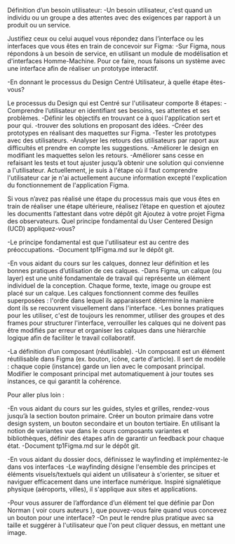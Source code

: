 Définition d’un besoin utilisateur:
-Un besoin utilisateur, c'est quand un individu ou un groupe a des attentes avec des exigences par rapport à un produit ou un service.

Justifiez ceux ou celui auquel vous répondez dans l’interface ou les interfaces que vous êtes en train de concevoir sur Figma:
-Sur Figma, nous répondons à un besoin de service, en utilisant un module de modélisation et d'interfaces Homme-Machine.
Pour ce faire, nous faisons un système avec une interface afin de réaliser un prototype interactif.

-En donnant le processus du Design Centré Utilisateur, à quelle étape êtes-vous?

Le processus du Design qui est Centré sur l'utilisateur comporte 8 étapes:
-Comprendre l’utilisateur en identifiant ses besoins, ses attentes et ses problèmes.
-Définir les objectifs en trouvant ce à quoi l'application sert et pour qui.
-trouver des solutions en proposant des idées.
-Créer des prototypes en réalisant des maquettes sur Figma.
-Tester les prototypes avec des utilisateurs.
-Analyser les retours des utilisateurs par raport aux difficultés et prendre en compte les suggestions.
-Améliorer le design en modifiant les maquettes selon les retours.
-Améliorer sans cesse en refaisant les tests et tout ajuster jusqu’à obtenir une solution qui convienne a l'utilisateur.
Actuellement, je suis à l'étape où il faut comprendre l'utilisateur car je n'ai actuellement aucune information
excepté l'explication du fonctionnement de l'application Figma.

Si vous n’avez pas réalisé une étape du processus mais que vous êtes en train de réaliser une étape
ultérieure, réalisez l’étape en question et ajoutez les documentts l’attestant dans votre dépôt git
Ajoutez à votre projet Figma des observateurs. Quel principe fondamental du User Centered Design (UCD) appliquez-vous?

-Le principe fondamental est que l'utilisateur est au centre des préoccupations.
-Document tp1Figma.md sur le dépôt git.

-En vous aidant du cours sur les calques, donnez leur définition et les bonnes pratiques d’utilisation de ces calques.
-Dans Figma, un calque (ou layer) est une unité fondamentale de travail qui représente un élément individuel de la conception.
Chaque forme, texte, image ou groupe est placé sur un calque. Les calques fonctionnent comme des feuilles superposées :
l'ordre dans lequel ils apparaissent détermine la manière dont ils se recouvrent visuellement dans l'interface.
-Les bonnes pratiques pour les utiliser, c'est de toujours les renommer, utiliser des groupes et des frames pour structurer l'interface,
verrouiller les calques qui ne doivent pas être modifiés par erreur et organiser les calques dans une hiérarchie logique
afin de faciliter le travail collaboratif.

-La définition d’un composant (réutilisable).
-Un composant est un élément réutilisable dans Figma (ex. bouton, icône, carte d'article).
Il sert de modèle : chaque copie (instance) garde un lien avec le composant principal.
Modifier le composant principal met automatiquement à jour toutes ses instances, ce qui
garantit la cohérence.

Pour aller plus loin :

-En vous aidant du cours sur les guides, styles et grilles, rendez-vous jusqu’à la section bouton primaire.
Créer un bouton primaire dans votre design system, un bouton secondaire et un bouton tertiaire.
En utilisant la notion de variantes vue dans le cours composants variantes et bibliothèques, définir des étapes
afin de garantir un feedback pour chaque état.
-Document tp1Figma.md sur le dépôt git.

-En vous aidant du dossier docs, définissez le wayfinding et implémentez-le dans vos interfaces
-Le wayfinding désigne l'ensemble des principes et éléments visuels/textuels qui aident un utilisateur à s'orienter,
se situer et naviguer efficacement dans une interface numérique. Inspiré signalétique physique (aéroports, villes),
il s'applique aux sites et applications.

-Pour vous assurer de l’affordance d’un élément tel que définie par Don Norman ( voir cours auteurs ),
que pouvez-vous faire quand vous concevez un bouton pour une interface?
-On peut le rendre plus pratique avec sa taille et suggérer à l'utilisateur que l'on peut cliquer dessus, en mettant une image.
